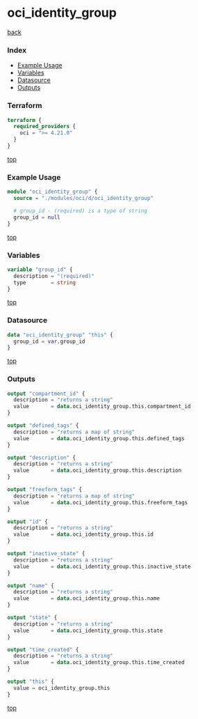 # oci_identity_group

[back](../oci.md)

### Index

- [Example Usage](#example-usage)
- [Variables](#variables)
- [Datasource](#datasource)
- [Outputs](#outputs)

### Terraform

```terraform
terraform {
  required_providers {
    oci = ">= 4.21.0"
  }
}
```

[top](#index)

### Example Usage

```terraform
module "oci_identity_group" {
  source = "./modules/oci/d/oci_identity_group"

  # group_id - (required) is a type of string
  group_id = null
}
```

[top](#index)

### Variables

```terraform
variable "group_id" {
  description = "(required)"
  type        = string
}
```

[top](#index)

### Datasource

```terraform
data "oci_identity_group" "this" {
  group_id = var.group_id
}
```

[top](#index)

### Outputs

```terraform
output "compartment_id" {
  description = "returns a string"
  value       = data.oci_identity_group.this.compartment_id
}

output "defined_tags" {
  description = "returns a map of string"
  value       = data.oci_identity_group.this.defined_tags
}

output "description" {
  description = "returns a string"
  value       = data.oci_identity_group.this.description
}

output "freeform_tags" {
  description = "returns a map of string"
  value       = data.oci_identity_group.this.freeform_tags
}

output "id" {
  description = "returns a string"
  value       = data.oci_identity_group.this.id
}

output "inactive_state" {
  description = "returns a string"
  value       = data.oci_identity_group.this.inactive_state
}

output "name" {
  description = "returns a string"
  value       = data.oci_identity_group.this.name
}

output "state" {
  description = "returns a string"
  value       = data.oci_identity_group.this.state
}

output "time_created" {
  description = "returns a string"
  value       = data.oci_identity_group.this.time_created
}

output "this" {
  value = oci_identity_group.this
}
```

[top](#index)